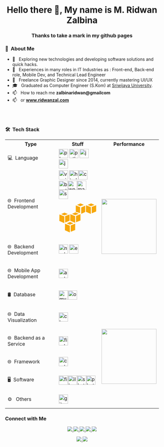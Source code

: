 <h1 align="center">Hello there 👋, My name is M. Ridwan Zalbina</h1>  

<h3 align="center">Thanks to take a mark in my github pages</h3>

<h3> 👨 &nbsp;About Me </h3>

- 🤔 &nbsp; Exploring new technologies and developing software solutions and quick hacks.
- 💼 &nbsp; Experiences in many roles in IT Industries as : Front-end, Back-end role, Mobile Dev, and Technical Lead Engineer
- 💼 &nbsp; Freelance Graphic Designer since 2014, currently mastering UI/UX 
- 🎓 &nbsp; Graduated as Computer Engineer (S.Kom) at [Sriwijaya University](https://unsri.ac.id).
- 📫 &nbsp; How to reach me **zalbinaridwan@gmailcom**
- 📫 &nbsp; or **www.ridwanzal.com**

<br/>
<br/>

<h3> 🛠 &nbsp;Tech Stack</h3>
<table>
	<tbody>
		<tr>
			<th>Type</th>
			<th>Stuff</th>
			<th>Performance</th>
		</tr>
		<tr>
			<td><p align="left">💻 &nbsp;Language</p></td>
			<td><img src="https://devicons.github.io/devicon/devicon.git/icons/php/php-original.svg" alt="php" width="30" height="30"/> <img src="https://devicons.github.io/devicon/devicon.git/icons/python/python-original.svg" alt="python" width="30" height="30"/>
<img src="https://devicons.github.io/devicon/devicon.git/icons/java/java-original-wordmark.svg" alt="java" width="30" height="30"/> 
<img src="https://devicons.github.io/devicon/devicon.git/icons/javascript/javascript-original.svg" alt="javascript" width="30" height="30"/> </td>
			<td rowspan="5">
			<p align="center">
				<a href="https://github.com/ridwanzal">
					<img height="180em" src="https://github-readme-stats.vercel.app/api/top-langs/?username=ridwanzal&theme=vue&layout=compact" />
				</a>
				</p>
			</td>
		</tr>
		<tr>
			<td><p align="left">🌐 &nbsp;Frontend Development</p></td>
			<td><img src="https://devicons.github.io/devicon/devicon.git/icons/vuejs/vuejs-original-wordmark.svg" alt="vuejs" width="30" height="30"/> <img src="https://devicons.github.io/devicon/devicon.git/icons/html5/html5-original-wordmark.svg" alt="html5" width="30" height="30"/><img src="https://devicons.github.io/devicon/devicon.git/icons/css3/css3-original-wordmark.svg" alt="css3" width="30" height="30"/><img src="https://devicons.github.io/devicon/devicon.git/icons/bootstrap/bootstrap-plain.svg" alt="bootstrap" width="30" height="30"/><img src="https://devicons.github.io/devicon/devicon.git/icons/webpack/webpack-original.svg" alt="webpack" width="30" height="30"/><img src="https://raw.githubusercontent.com/prplx/svg-logos/5585531d45d294869c4eaab4d7cf2e9c167710a9/svg/materialize.svg" alt="materialize" width="30" height="30"/>
<img src="https://devicon.dev/devicon.git/icons/grunt/grunt-original-wordmark.svg" alt="sass" width="30" height="30"/>
			<svg viewBox="0 0 128 128">
<path fill="#F7A80D" d="M38.089 77.466l-11.4 4.896 10.559 4.514 12.241-4.514-11.4-4.896zm-17.138 6.12l-.382 22.034 16.679 7.345v-22.876l-16.297-6.503zm34.276 0l-15.073 5.739v21.575l15.073-6.121v-21.193zM73.206 15.035l-11.476 4.896 10.635 4.515 12.241-4.515-11.4-4.896zm-15.914 6.503v22.034l14.231 4.132.459-20.046-14.69-6.12zm31.828 1.224l-13.466 5.738v21.652l13.466-6.121v-21.269zM19.306 46.047l-11.399 4.897 10.558 4.514 12.241-4.514-11.4-4.897zm-17.138 6.121l-.382 22.034 16.679 7.345v-22.876l-16.297-6.503zm34.275 0l-15.071 5.738v21.574l15.071-6.12v-21.192zM56.03 45.231l-11.4 4.897 10.558 4.514 12.241-4.514-11.399-4.897zm-17.137 6.121l-.383 22.035 16.679 7.345v-22.877l-16.296-6.503zm34.275 0l-15.072 5.738v21.576l15.072-6.121v-21.193zM109.076 15.035l-11.399 4.896 10.559 4.515 12.241-4.515-11.401-4.896zm-17.137 6.121l-.382 22.034 16.679 7.344v-22.876l-16.297-6.502zm34.275 0l-15.071 5.738v21.575l15.071-6.12v-21.193z"></path>
</svg></td>
		</tr>
		<tr>
			<td><p align="left">🌐 &nbsp;Backend Development</p></td>
			<td><img src="https://devicons.github.io/devicon/devicon.git/icons/nodejs/nodejs-original-wordmark.svg" alt="nodejs" width="30" height="30"/> <img src="https://devicons.github.io/devicon/devicon.git/icons/express/express-original-wordmark.svg" alt="express" width="30" height="30"/></td>
		</tr>
		<tr>
			<td><p align="left"> 🌐 &nbsp;Mobile App Development</p></td>
			<td><img src="https://devicons.github.io/devicon/devicon.git/icons/android/android-original-wordmark.svg" alt="android" width="30" height="30"/></td>
		</tr>
		<tr>
			<td><p align="left">🛢 &nbsp;Database</p></td>
			<td><img src="https://devicons.github.io/devicon/devicon.git/icons/mysql/mysql-original-wordmark.svg" alt="mysql" width="30" height="30"/><img src="https://devicons.github.io/devicon/devicon.git/icons/oracle/oracle-original.svg" alt="oracle" width="30" height="30"/></td>
		</tr>
		<tr>
			<td><p align="left">🌐 &nbsp;Data Visualization</p></td>
			<td><img src="https://www.chartjs.org/media/logo-title.svg" alt="chartjs" width="30" height="30"/> </td>
			<td rowspan="5">
				<p align="center">
					<a href="https://github.com/ridwanzal">
					<img height="180em" src="https://github-readme-stats.vercel.app/api?username=ridwanzal&theme=vue&show_icons=true&include_all_commits=true&count_private=true" />
					</a>
				</p>
			</td>
		</tr>
		<tr>
			<td><p align="left">🌐 &nbsp;Backend as a Service</p></td>
			<td><img src="https://www.vectorlogo.zone/logos/firebase/firebase-icon.svg" alt="firebase" width="30" height="30"/></td>
		</tr>
		<tr>
			<td><p align="left">🌐 &nbsp;Framework</p></td>
			<td> 
				<img src="https://cdn.worldvectorlogo.com/logos/codeigniter.svg" alt="codeigniter" width="30" height="30"/> </td>
		</tr>
		<tr>
			<td><p align="left">🖥 &nbsp;Software</p></td>
			<td><img src="https://www.vectorlogo.zone/logos/figma/figma-icon.svg" alt="figma" width="30" height="30"/><img src="https://www.vectorlogo.zone/logos/adobe_illustrator/adobe_illustrator-icon.svg" alt="illustrator" width="30" height="30"/><img src="https://www.vectorlogo.zone/logos/sketchapp/sketchapp-icon.svg" alt="sketch" width="30" height="30"/><img src="https://devicons.github.io/devicon/devicon.git/icons/photoshop/photoshop-plain.svg" alt="photoshop" width="30" height="30"/> </td>
		</tr>
		<tr>
			<td><p align="left">⚙️ &nbsp; Others</p></td>
			<td><img src="https://www.vectorlogo.zone/logos/git-scm/git-scm-icon.svg" alt="git" width="30" height="30"/> </td>
		</tr>
	</tbody>
</table>

<h3> Connect with Me </h3>
<p align="center">
	<a href="https://ridwanzal.com">
		<img src="https://img.shields.io/badge/-ridwanzal.com-3423A6?style=flat-square&logo=Google-Chrome&logoColor=white"/>
	</a>
	<a href="https://www.linkedin.com/in/mridwanzalbina/">
		<img src="https://img.shields.io/badge/-M%20Ridwan%20Zalbina-0077B5?style=flat-square&logo=Linkedin&logoColor=white"/>
	</a>
	<a href="mailto:zalbinaridwan@gmail.com">
		<img src="https://img.shields.io/badge/-zalbinaridwan@gmail.com-D14836?style=flat-square&logo=Gmail&logoColor=white"/>
	</a>
	<a href="https://instagram.com/ridwanzal">
		<img src="https://img.shields.io/badge/-@ridwanzal-E4405F?style=flat-square&logo=Instagram&logoColor=white"/>
	</a>
	<a href="https://www.github.com/ridwanzal">
		<img src="https://img.shields.io/github/followers/ridwanzal?style=flat-square&logo=Github&logoColor=white"/>
	</a>
</p>

<p align="center">
	<a href="https://github.com/ridwanzal/ridwanzal/issues/new?template=Guestbook_entry.md&title=Adding+<username>+to+guestbook">
		<img src="https://img.shields.io/badge/-Write%20into%20my%20guest%20book-red?style=flat-round"/>
	</a>
	<a href="https://komarev.com/ghpvc/?username=ridwanzal">
		<img src="https://komarev.com/ghpvc/?username=ridwanzal"/>
	</a>
</p>

